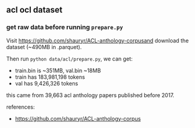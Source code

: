 
## acl ocl dataset

### get raw data before running `prepare.py`

Visit https://github.com/shauryr/ACL-anthology-corpusand download the dataset (~490MB in .parquet). 


Then run `python data/acl/prepare.py`, we can get:

- train.bin is ~351MB, val.bin ~18MB  
- train has 183,981,198 tokens
- val has 9,426,326 tokens

this came from 39,663 acl anthology papers published before 2017.

references:

- https://github.com/shauryr/ACL-anthology-corpus
